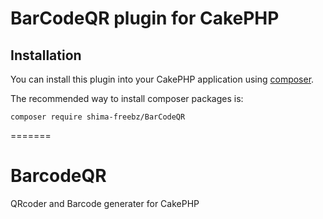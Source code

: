 # BarCodeQR plugin for CakePHP

## Installation

You can install this plugin into your CakePHP application using [composer](http://getcomposer.org).

The recommended way to install composer packages is:

```
composer require shima-freebz/BarCodeQR
```
=======
# BarcodeQR
QRcoder and Barcode generater for CakePHP
